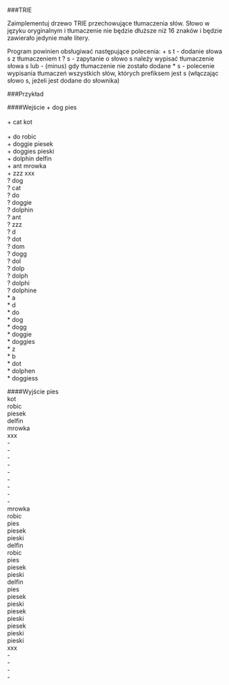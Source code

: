 ###TRIE

Zaimplementuj drzewo TRIE przechowujące tłumaczenia słów. Słowo w języku oryginalnym i tłumaczenie nie będzie dłuższe niż 16 znaków i będzie zawierało jedynie małe litery.

Program powinien obsługiwać następujące polecenia:
\+ s t - dodanie słowa s z tłumaczeniem t
? s - zapytanie o słowo s należy wypisać tłumaczenie słowa s lub - (minus) gdy tłumaczenie nie zostało dodane
\* s - polecenie wypisania tłumaczeń wszystkich słów, których prefiksem jest s (włączając słowo s, jeżeli jest dodane do słownika)

###Przykład

####Wejście
\+ dog pies<br /><br />
\+ cat kot<br /><br />
\+ do robic<br />
\+ doggie piesek<br />
\+ doggies pieski<br />
\+ dolphin delfin<br />
\+ ant mrowka<br />
\+ zzz xxx<br />
? dog<br />
? cat<br />
? do<br />
? doggie<br />
? dolphin<br />
? ant<br />
? zzz<br />
? d<br />
? dot<br />
? dom<br />
? dogg<br />
? dol<br />
? dolp<br />
? dolph<br />
? dolphi<br />
? dolphine<br />
\* a<br />
\* d<br />
\* do<br />
\* dog<br />
\* dogg<br />
\* doggie<br />
\* doggies<br />
\* z<br />
\* b<br />
\* dot<br />
\* dolphen<br />
\* doggiess<br />


####Wyjście
pies<br />
kot<br />
robic<br />
piesek<br />
delfin<br />
mrowka<br />
xxx<br />
-<br />
-<br />
-<br />
-<br />
-<br />
-<br />
-<br />
-<br />
-<br />
mrowka<br />
robic<br />
pies<br />
piesek<br />
pieski<br />
delfin<br />
robic<br />
pies<br />
piesek<br />
pieski<br />
delfin<br />
pies<br />
piesek<br />
pieski<br />
piesek<br />
pieski<br />
piesek<br />
pieski<br />
pieski<br />
xxx<br />
-<br />
-<br />
-<br />
-<br />